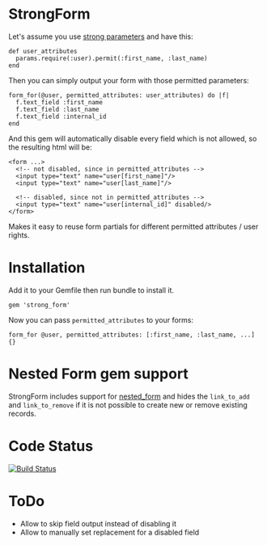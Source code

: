 StrongForm
===

Let's assume you use [strong parameters](https://github.com/rails/strong_parameters)
and have this:

```
def user_attributes
  params.require(:user).permit(:first_name, :last_name)
end
```

Then you can simply output your form with those permitted parameters:

```
form_for(@user, permitted_attributes: user_attributes) do |f|
  f.text_field :first_name
  f.text_field :last_name
  f.text_field :internal_id
end
```

And this gem will automatically disable every field which is not allowed,
so the resulting html will be:

```
<form ...>
  <!-- not disabled, since in permitted_attributes -->
  <input type="text" name="user[first_name]"/>
  <input type="text" name="user[last_name]"/>

  <!-- disabled, since not in permitted_attributes -->
  <input type="text" name="user[internal_id]" disabled/>
</form>
```

Makes it easy to reuse form partials for different permitted attributes / user
rights.

Installation
===

Add it to your Gemfile then run bundle to install it.

```
gem 'strong_form'
```

Now you can pass `permitted_attributes` to your forms:

```
form_for @user, permitted_attributes: [:first_name, :last_name, ...] {}
```

Nested Form gem support
===

StrongForm includes support for [nested_form](https://github.com/ryanb/nested_form)
and hides the `link_to_add` and `link_to_remove` if it is not possible to create
new or remove existing records.

Code Status
===
[![Build Status](https://travis-ci.org/Stellenticket/strong_form.svg?branch=master)](https://travis-ci.org/Stellenticket/strong_form)

ToDo
===

 * Allow to skip field output instead of disabling it
 * Allow to manually set replacement for a disabled field
